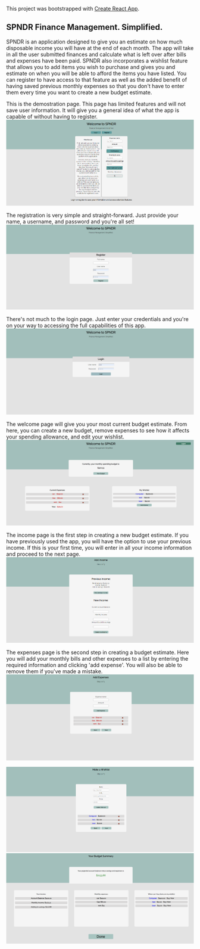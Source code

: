 This project was bootstrapped with [Create React App](https://github.com/facebook/create-react-app).

## SPNDR Finance Management. Simplified.

SPNDR is an application designed to give you an estimate on how much disposable income you will have at the end of each month.
The app will take in all the user submitted finances and calculate what is left over after bills and expenses have been paid.
SPNDR also incorporates a wishlist feature that allows you to add items you wish to purchase and gives you and estimate on when you 
will be able to afford the items you have listed. You can register to have access to that feature as well as the added benefit 
of having saved previous monthly expenses so that you don't have to enter them every time you want to create a new budget estimate.


This is the demostration page. This page has limited features and will not save user information.
It will give you a general idea of what the app is capable of without having to register.
![Demonstration page](./src/resources/LandingPage.PNG?raw=true "Demonstration page")

The registration is very simple and straight-forward. Just provide your name, a username,
and password and you're all set!
![Alt text](./src/resources/RegistrationPage.PNG?raw=true "Title")

There's not much to the login page. Just enter your credentials and you're on your way
to accessing the full capabilities of this app.
![Alt text](./src/resources/LoginPage.PNG?raw=true "Title")

The welcome page will give you your most current budget estimate. From here, you can create a new
budget, remove expenses to see how it affects your spending allowance, and edit your wishlist.
![Alt text](./src/resources/WelcomePage.PNG?raw=true "Title")

The income page is the first step in creating a new budget estimate. If you have previously used
the app, you will have the option to use your previous income. If this is your first time, you will
enter in all your income information and proceed to the next page.
![Alt text](./src/resources/IncomePage.PNG?raw=true "Title")

The expenses page is the second step in creating a budget estimate. Here you will add your monthly bills
and other expenses to a list by entering the required information and clicking 'add expense'. 
You will also be able to remove them if you've made a mistake. 
![Alt text](./src/resources/ExpensesPage.PNG?raw=true "Title")


![Alt text](./src/resources/WishlistPage.PNG?raw=true "Title")
![Alt text](./src/resources/SummaryPage.PNG?raw=true "Title")